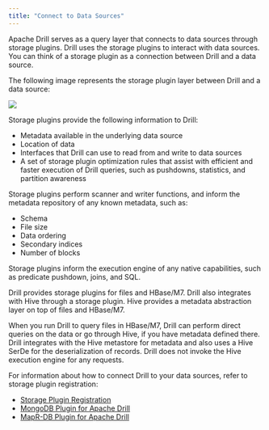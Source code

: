 ```yaml
---
title: "Connect to Data Sources"
---
```

Apache Drill serves as a query layer that connects to data sources through
storage plugins. Drill uses the storage plugins to interact with data sources.
You can think of a storage plugin as a connection between Drill and a data
source.

The following image represents the storage plugin layer between Drill and a
data source:

![](img/storageplugin.png)

Storage plugins provide the following information to Drill:

  * Metadata available in the underlying data source
  * Location of data
  * Interfaces that Drill can use to read from and write to data sources
  * A set of storage plugin optimization rules that assist with efficient and faster execution of Drill queries, such as pushdowns, statistics, and partition awareness

Storage plugins perform scanner and writer functions, and inform the metadata
repository of any known metadata, such as:

  * Schema
  * File size
  * Data ordering
  * Secondary indices
  * Number of blocks

Storage plugins inform the execution engine of any native capabilities, such
as predicate pushdown, joins, and SQL.

Drill provides storage plugins for files and HBase/M7. Drill also integrates
with Hive through a storage plugin. Hive provides a metadata abstraction layer
on top of files and HBase/M7.

When you run Drill to query files in HBase/M7, Drill can perform direct
queries on the data or go through Hive, if you have metadata defined there.
Drill integrates with the Hive metastore for metadata and also uses a Hive
SerDe for the deserialization of records. Drill does not invoke the Hive
execution engine for any requests.

For information about how to connect Drill to your data sources, refer to
storage plugin registration:

  * [Storage Plugin Registration](/confluence/display/DRILL/Storage+Plugin+Registration)
  * [MongoDB Plugin for Apache Drill](/confluence/display/DRILL/MongoDB+Plugin+for+Apache+Drill)
  * [MapR-DB Plugin for Apache Drill](/confluence/display/DRILL/MapR-DB+Plugin+for+Apache+Drill)